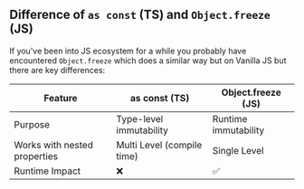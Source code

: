 ## Difference of `as const` (TS) and `Object.freeze` (JS)

If you've been into JS ecosystem for a while you probably have encountered `Object.freeze` which does a similar way but on Vanilla JS but there are key differences:

| Feature                      | as const (TS)              | Object.freeze (JS)   |
| ---------------------------- | -------------------------- | -------------------- |
| Purpose                      | Type-level immutability    | Runtime immutability |
| Works with nested properties | Multi Level (compile time) | Single Level         |
| Runtime Impact               | ❌                         | ✅                   |
